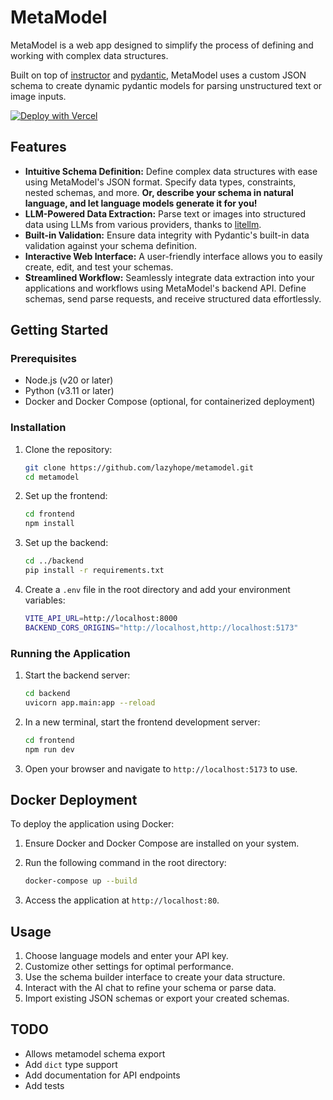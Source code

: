 # MetaModel

MetaModel is a web app designed to simplify the process of defining and working with complex data structures.

Built on top of [instructor](https://github.com/jxnl/instructor) and [pydantic](https://github.com/pydantic/pydantic), MetaModel uses a custom JSON schema to create dynamic pydantic models for parsing unstructured text or image inputs.

[![Deploy with Vercel](https://vercel.com/button)](https://vercel.com/new/clone?repository-url=https%3A%2F%2Fgithub.com%2Flazyhope%2Fmetamodel)

## Features

- **Intuitive Schema Definition:** Define complex data structures with ease using MetaModel's JSON format. Specify data types, constraints, nested schemas, and more. **Or, describe your schema in natural language, and let language models generate it for you!**
- **LLM-Powered Data Extraction:** Parse text or images into structured data using LLMs from various providers, thanks to [litellm](https://github.com/BerriAI/litellm).
- **Built-in Validation:** Ensure data integrity with Pydantic's built-in data validation against your schema definition.
- **Interactive Web Interface:**  A user-friendly interface allows you to easily create, edit, and test your schemas.
- **Streamlined Workflow:**  Seamlessly integrate data extraction into your applications and workflows using MetaModel's backend API. Define schemas, send parse requests, and receive structured data effortlessly.

## Getting Started

### Prerequisites

- Node.js (v20 or later)
- Python (v3.11 or later)
- Docker and Docker Compose (optional, for containerized deployment)

### Installation

1. Clone the repository:

   ```sh
   git clone https://github.com/lazyhope/metamodel.git
   cd metamodel
   ```

2. Set up the frontend:

   ```sh
   cd frontend
   npm install
   ```

3. Set up the backend:

   ```sh
   cd ../backend
   pip install -r requirements.txt
   ```

4. Create a `.env` file in the root directory and add your environment variables:

   ```sh
   VITE_API_URL=http://localhost:8000
   BACKEND_CORS_ORIGINS="http://localhost,http://localhost:5173"
   ```

### Running the Application

1. Start the backend server:

   ```sh
   cd backend
   uvicorn app.main:app --reload
   ```

2. In a new terminal, start the frontend development server:

   ```sh
   cd frontend
   npm run dev
   ```

3. Open your browser and navigate to `http://localhost:5173` to use.

## Docker Deployment

To deploy the application using Docker:

1. Ensure Docker and Docker Compose are installed on your system.
2. Run the following command in the root directory:

   ```sh
   docker-compose up --build
   ```

3. Access the application at `http://localhost:80`.

## Usage

1. Choose language models and enter your API key.
2. Customize other settings for optimal performance.
3. Use the schema builder interface to create your data structure.
4. Interact with the AI chat to refine your schema or parse data.
5. Import existing JSON schemas or export your created schemas.

## TODO

- Allows metamodel schema export
- Add `dict` type support
- Add documentation for API endpoints
- Add tests

